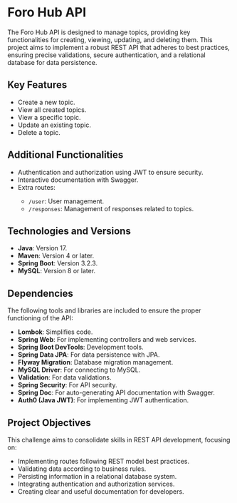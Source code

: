<h1>Foro Hub API</h1>
<p>The Foro Hub API is designed to manage topics, providing key functionalities for creating, viewing, updating, and deleting them. This project aims to implement a robust REST API that adheres to best practices, ensuring precise validations, secure authentication, and a relational database for data persistence.</p>

<h2>Key Features</h2>
<ul>
  <li>Create a new topic.</li>
  <li>View all created topics.</li>
  <li>View a specific topic.</li>
  <li>Update an existing topic.</li>
  <li>Delete a topic.</li>
</ul>

<h2>Additional Functionalities</h2>
<ul>
  <li>Authentication and authorization using JWT to ensure security.</li>
  <li>Interactive documentation with Swagger.</li>
  <li>Extra routes:</li>
  <ul>
    <li><code>/user</code>: User management.</li>
    <li><code>/responses</code>: Management of responses related to topics.</li>
  </ul>
</ul>

<h2>Technologies and Versions</h2>
<ul>
  <li><strong>Java</strong>: Version 17.</li>
  <li><strong>Maven</strong>: Version 4 or later.</li>
  <li><strong>Spring Boot</strong>: Version 3.2.3.</li>
  <li><strong>MySQL</strong>: Version 8 or later.</li>
</ul>

<h2>Dependencies</h2>
<p>The following tools and libraries are included to ensure the proper functioning of the API:</p>
<ul>
  <li><strong>Lombok</strong>: Simplifies code.</li>
  <li><strong>Spring Web</strong>: For implementing controllers and web services.</li>
  <li><strong>Spring Boot DevTools</strong>: Development tools.</li>
  <li><strong>Spring Data JPA</strong>: For data persistence with JPA.</li>
  <li><strong>Flyway Migration</strong>: Database migration management.</li>
  <li><strong>MySQL Driver</strong>: For connecting to MySQL.</li>
  <li><strong>Validation</strong>: For data validations.</li>
  <li><strong>Spring Security</strong>: For API security.</li>
  <li><strong>Spring Doc</strong>: For auto-generating API documentation with Swagger.</li>
  <li><strong>Auth0 (Java JWT)</strong>: For implementing JWT authentication.</li>
</ul>

<h2>Project Objectives</h2>
<p>This challenge aims to consolidate skills in REST API development, focusing on:</p>
<ul>
  <li>Implementing routes following REST model best practices.</li>
  <li>Validating data according to business rules.</li>
  <li>Persisting information in a relational database system.</li>
  <li>Integrating authentication and authorization services.</li>
  <li>Creating clear and useful documentation for developers.</li>
</ul>

